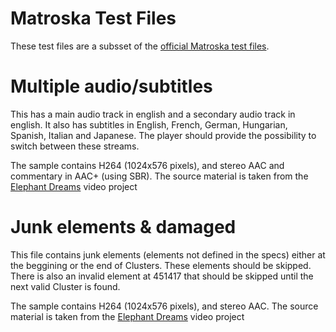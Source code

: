 # Matroska Test Files

These test files are a subsset of the [official Matroska test files](https://github.com/ietf-wg-cellar/matroska-test-files).

# Multiple audio/subtitles

This has a main audio track in english and a secondary audio track in
english. It also has subtitles in English, French, German, Hungarian,
Spanish, Italian and Japanese. The player should provide the possibility
to switch between these streams.

The sample contains H264 (1024x576 pixels), and stereo AAC and
commentary in AAC+ (using SBR). The source material is taken from the
[Elephant Dreams](http://orange.blender.org/download) video project

# Junk elements & damaged

This file contains junk elements (elements not defined in the specs)
either at the beggining or the end of Clusters. These elements should be
skipped. There is also an invalid element at 451417 that should be
skipped until the next valid Cluster is found.

The sample contains H264 (1024x576 pixels), and stereo AAC. The source
material is taken from the [Elephant
Dreams](http://orange.blender.org/download) video project